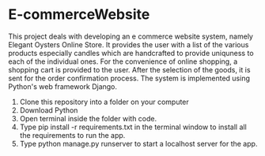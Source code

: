 # E-commerceWebsite
This project deals with developing an e commerce website system, namely Elegant Oysters Online Store. It provides the user with a list of the various products  especially candles which are handcrafted to provide uniquness to each of the individual ones. For the convenience of online shopping, a shopping cart is provided to the user. After the selection of the goods, it is sent for the order confirmation process. The system is implemented using Python's web framework Django.

1. Clone this repository into a folder on your computer
2. Download Python
3. Open terminal inside the folder with code.
4. Type pip install -r requirements.txt in the terminal window to install all the requirements to run the app.
5. Type python manage.py runserver to start a localhost server for the app.

